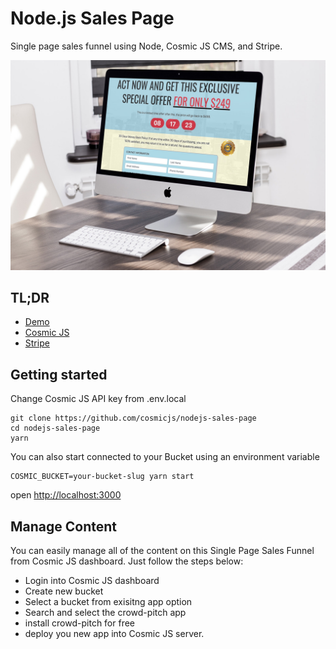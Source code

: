 # Node.js Sales Page
Single page sales funnel using Node, Cosmic JS CMS, and Stripe.

<img src="./public/images/smartmockups_large.jpg" alt="Single page sales funnel">

## TL;DR

* <a href="https://crowd-pitch.cosmicapp1.co/" target="_blank">Demo</a>
* <a href="https://www.cosmicjs.com" target="_blank">Cosmic JS</a>
* <a href="https://www.stripe.com/" target="_blank">Stripe</a>

## Getting started

Change Cosmic JS API key from .env.local

```
git clone https://github.com/cosmicjs/nodejs-sales-page
cd nodejs-sales-page
yarn
```
You can also start connected to your Bucket using an environment variable
```
COSMIC_BUCKET=your-bucket-slug yarn start
```

open <a href="http://localhost:3000">http://localhost:3000</a>

## Manage Content
You can easily manage all of the content on this Single Page Sales Funnel from Cosmic JS dashboard. Just follow the steps below:

* Login into Cosmic JS dashboard
* Create new bucket
* Select a bucket from exisitng app option
* Search and select the crowd-pitch app
* install crowd-pitch for free
* deploy you new app into Cosmic JS server.
